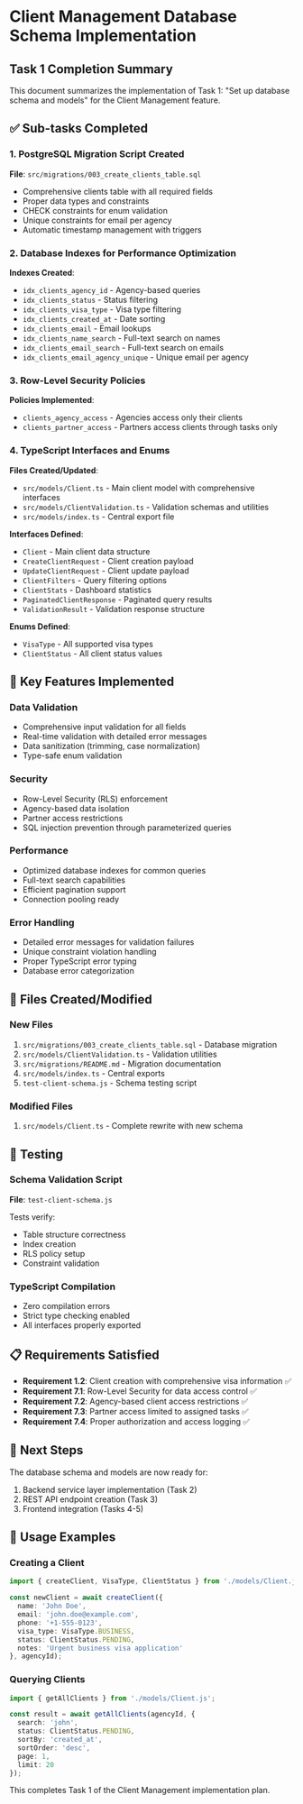 # Client Management Database Schema Implementation

## Task 1 Completion Summary

This document summarizes the implementation of Task 1: "Set up database schema and models" for the Client Management feature.

## ✅ Sub-tasks Completed

### 1. PostgreSQL Migration Script Created
**File**: `src/migrations/003_create_clients_table.sql`

- Comprehensive clients table with all required fields
- Proper data types and constraints
- CHECK constraints for enum validation
- Unique constraints for email per agency
- Automatic timestamp management with triggers

### 2. Database Indexes for Performance Optimization
**Indexes Created**:
- `idx_clients_agency_id` - Agency-based queries
- `idx_clients_status` - Status filtering
- `idx_clients_visa_type` - Visa type filtering  
- `idx_clients_created_at` - Date sorting
- `idx_clients_email` - Email lookups
- `idx_clients_name_search` - Full-text search on names
- `idx_clients_email_search` - Full-text search on emails
- `idx_clients_email_agency_unique` - Unique email per agency

### 3. Row-Level Security Policies
**Policies Implemented**:
- `clients_agency_access` - Agencies access only their clients
- `clients_partner_access` - Partners access clients through tasks only

### 4. TypeScript Interfaces and Enums
**Files Created/Updated**:
- `src/models/Client.ts` - Main client model with comprehensive interfaces
- `src/models/ClientValidation.ts` - Validation schemas and utilities
- `src/models/index.ts` - Central export file

**Interfaces Defined**:
- `Client` - Main client data structure
- `CreateClientRequest` - Client creation payload
- `UpdateClientRequest` - Client update payload
- `ClientFilters` - Query filtering options
- `ClientStats` - Dashboard statistics
- `PaginatedClientResponse` - Paginated query results
- `ValidationResult` - Validation response structure

**Enums Defined**:
- `VisaType` - All supported visa types
- `ClientStatus` - All client status values

## 🔧 Key Features Implemented

### Data Validation
- Comprehensive input validation for all fields
- Real-time validation with detailed error messages
- Data sanitization (trimming, case normalization)
- Type-safe enum validation

### Security
- Row-Level Security (RLS) enforcement
- Agency-based data isolation
- Partner access restrictions
- SQL injection prevention through parameterized queries

### Performance
- Optimized database indexes for common queries
- Full-text search capabilities
- Efficient pagination support
- Connection pooling ready

### Error Handling
- Detailed error messages for validation failures
- Unique constraint violation handling
- Proper TypeScript error typing
- Database error categorization

## 📁 Files Created/Modified

### New Files
1. `src/migrations/003_create_clients_table.sql` - Database migration
2. `src/models/ClientValidation.ts` - Validation utilities
3. `src/migrations/README.md` - Migration documentation
4. `src/models/index.ts` - Central exports
5. `test-client-schema.js` - Schema testing script

### Modified Files
1. `src/models/Client.ts` - Complete rewrite with new schema

## 🧪 Testing

### Schema Validation Script
**File**: `test-client-schema.js`

Tests verify:
- Table structure correctness
- Index creation
- RLS policy setup
- Constraint validation

### TypeScript Compilation
- Zero compilation errors
- Strict type checking enabled
- All interfaces properly exported

## 📋 Requirements Satisfied

- **Requirement 1.2**: Client creation with comprehensive visa information ✅
- **Requirement 7.1**: Row-Level Security for data access control ✅
- **Requirement 7.2**: Agency-based client access restrictions ✅
- **Requirement 7.3**: Partner access limited to assigned tasks ✅
- **Requirement 7.4**: Proper authorization and access logging ✅

## 🚀 Next Steps

The database schema and models are now ready for:
1. Backend service layer implementation (Task 2)
2. REST API endpoint creation (Task 3)
3. Frontend integration (Tasks 4-5)

## 📖 Usage Examples

### Creating a Client
```typescript
import { createClient, VisaType, ClientStatus } from './models/Client.js';

const newClient = await createClient({
  name: 'John Doe',
  email: 'john.doe@example.com',
  phone: '+1-555-0123',
  visa_type: VisaType.BUSINESS,
  status: ClientStatus.PENDING,
  notes: 'Urgent business visa application'
}, agencyId);
```

### Querying Clients
```typescript
import { getAllClients } from './models/Client.js';

const result = await getAllClients(agencyId, {
  search: 'john',
  status: ClientStatus.PENDING,
  sortBy: 'created_at',
  sortOrder: 'desc',
  page: 1,
  limit: 20
});
```

This completes Task 1 of the Client Management implementation plan.